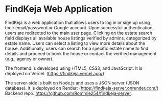 # FindKeja Web Application

FindKeja is a web application that allows users to log in or sign up using their email/password or Google account. 
Upon successful authentication, users are redirected to the main user page. Clicking on the estate search field displays all available 
house listings verified by admins, categorized by estate name. Users can select a listing to view more details about the house. 
Additionally, users can search for a specific estate name to find details and proceed to book the house or 
contact the verified management (e.g., agency or owner).

The frontend is developed using HTML5, CSS3, and JavaScript. It is deployed on Vercel: (https://findkeja.vercel.app/)

The server-side is built on Node.js and uses a JSON server (JSON database). It is deployed on Render: (https://findkeja-server.onrender.com/)
Backend repo: https://github.com/Rommie254/findkeja-server
